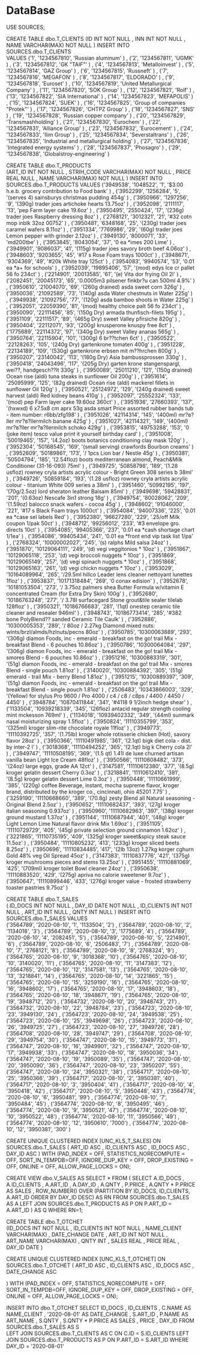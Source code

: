 # DataBase
USE SOURCES;

CREATE TABLE dbo.T_CLIENTS
(ID INT NOT NULL
, INN INT NOT NULL
, NAME VARCHAR(MAX) NOT NULL
)
INSERT INTO SOURCES.dbo.T_CLIENTS	
VALUES ('1',  '1234567810', 'Russian aluminum'				)
, ('2',  '1234567811', 'UGMK'									)
, ('3',  '1234567812', 'GK "TAIF"'								)
, ('4',  '1234567813', 'Metalloinvest'							)
, ('5',  '1234567814', 'GAZ Group'								)
, ('6',  '1234567815', 'Russneft'								)
, ('7',  '1234567816', 'MEGAFON'									)
, ('8',  '1234567817', 'ELDORADO'				)
, ('9',  '1234567818', 'Euroset'								)
, ('10', '1234567819', 'United Metallurgical Company'	)
, ('11', '1234567820', 'SOK Group'							)
, ('12', '1234567821', 'Rolf'									)
, ('13', '1234567822', 'SIA International'							)
, ('14', '1234567823', 'MEFAPOLIS'					)
, ('15', '1234567824', 'SUEK'									)
, ('16', '1234567825', 'Group of companies "Protek"'				)
, ('17', '1234567826', 'CHTPZ Group'								)
, ('18', '1234567827', 'SNS'										)
, ('19', '1234567828', 'Russian copper company'					)
, ('20', '1234567829', 'Transmashholding'							)
, ('21', '1234567830', 'Eurochem'									)
, ('22', '1234567831', 'Alliance Group'							)
, ('23', '1234567832', 'Eurocement'								)
, ('24', '1234567833', 'Ilim Group'							)
, ('25', '1234567834', 'Severstaltrans'							)
, ('26', '1234567835', 'Industrial and metallurgical holding'	)
, ('27', '1234567836', 'Integrated energy systems'		)
, ('28', '1234567837', 'Phosagro'									)
, ('29', '1234567838', 'Globalstroy-engineering'					)


CREATE TABLE dbo.T_PRODUCTS		
(ART_ID INT NOT NULL
, STRIH_CODE VARCHAR(MAX) NOT NULL
, PRICE REAL NULL
, NAME VARCHAR(MAX) NOT NULL
)
INSERT INTO SOURCES.dbo.T_PRODUCTS
VALUES ('3949538',	'1048522',	    '1', 	'$3.00 h.e.b. grocery contribution to Food bank'																						)
, ('3952299',	'1256284',	    '5', 	'(serves 4) sainsburys christmas pudding 454g'																							)
, ('3950966',	'1297256',	    '9', 	'(390g) trader joes artichoke hearts 13.75oz'																							)
, ('3952098',	'2111117',	    '13',	'pep Farm layer cake 19.6oz'																											)
, ('3950495',	'2550424',	    '17',	'(236g) trader joes Raspberry dressing 8oz'																							)
, ('2768121',	'3012321',	    '21',	'#32 cotn mop inblk 32oz 00752'																											)
, ('3950481',	'6348168',	    '25',	'(230g) trader joes caramel wafers 8.11oz'																								)
, ('3951334',	'7769986',	    '29',	'(60g) trader joes Lemon pepper with grinder 2.12oz'																					)
, ('3949130',	'8000071',	    '33',	'md200tbe'																																)
, ('3953845',	'8043054',	    '37',	'0 ea *imes 200 Lime'																													)
, ('3949901',	'9086037',	    '41',	'(115g) trader joes savory broth beef 4.06oz'																							)
, ('3948603',	'9203655',	    '45',	'#17 s Rose Foam trays 1000ct'																											)
, ('3948671',	'9304369',	    '49',	'#20k White tray 125ct'																													)
, ('3954083',	'9940574',	    '53',	'0.01 ea *a+ for schools'																												)
, ('3952039',	'19895406',	    '57',	'(mod) edys Ice cr pallet 56 fo 234ct'																									)
, ('2214901',	'20013585',	    '61',	'(e) Vita dor frying Oil 2l'																											)
, ('2082451',	'20045173',	    '65',	'0.0005m3 pilsener finkbr?u can 500ml 4.9%'																								)
, ('3950610',	'21004070',	    '69',	'(260g drained) asda sweet corn 326g'																									)
, ('3950036',	'21092589',	    '73',	'(140g) asda Water chestnuts in Water 225g'																								)
, ('3949938',	'21092756',	    '77',	'(120g) asda bamboo shoots in Water 225g'																								)
, ('3952051',	'22059390',	    '81',	'(mod) healthy choice palt 56 fo 234ct'																									)
, ('3950090',	'22111456',	    '85',	'(150g Dry) armada thunfisch-filets 195g'																								)
, ('3951109',	'22111517',	    '89',	'(465g Dry) sweet Valley pfirsiche 820g'																								)
, ('3950404',	'22112071',	    '93',	'(200g) knusperone knuspy free 8ct'																										)
, ('1775689',	'22114372',	    '97',	'(340g Dry) sweet Valley ananas 565g'																									)
, ('3950764',	'22115904',	    '101',	'(300g) 6 br??tchen 6ct'																												)
, ('3950522',	'22128263',	    '105',	'(240g Dry) gartenkrone tomaten 400g'																									)
, ('3951228',	'22134189',	    '109',	'(530g) gartenkrone erbsen mit m??hrchen 800g'																							)
, ('3950207',	'23140042',	    '113',	'(180g Dry) Asia bambussprossen 330g'																									)
, ('3950418',	'24043496',	    '117',	'(205g Dry) garten krone stangenspargl, wei??, handgesch??lt 330g'																		)
, ('3950089',	'25011210',	    '121',	'(150g drained) Ocean rise (aldi) tuna steaks in sunflower Oil 200g'																	)
, ('3951614',	'25095999',	    '125',	'(82g drained) Ocean rise (aldi) mackerel fillets in sunflower Oil 120g'																)
, ('3950521',	'25124972',	    '129',	'(240g drained) sweet harvest (aldi) Red kidney beans 410g'																				)
, ('3952097',	'25552324',	    '133',	'(mod) pep Farm layer cake 19.60oz 360ct'																								)
, ('3951936',	'27660393',	    '137',	'(hxwxd) 6 x7.5x8 cm aprx 53g asda smart Price assorted rubber bands tub - item number: r6bb/zfg198'									)
, ('3951026',	'42114314',	    '145',	'(400ml) mг?в?ller mг?в?llermilch banane 425g'																							)
, ('3951027',	'42114321',	    '149',	'(400ml) mг?в?ller mг?в?llermilch schoko 429g'																							)
, ('3953815',	'49753288',	    '153',	'0 (joke item) tesco value print it yourself birthday card'																				)
, ('3951008',	'50019465',	    '157',	'(4.2oz) boots botanics conditioning clay mask 120g'																					)
, ('3952304',	'50168545',	    '169',	'(small serving) crawfords Bourbon creams'																								)
, ('3952609',	'50189861',	    '173',	'/ 1pcs Lion bar / Nestle 45g'																											)
, ('3950381',	'50504794',	    '185',	'(2.54floz) boots mediterranean almond, Peach&Milk Conditioner (31-16-093) 75ml'														)
, ('3949725',	'50858798',	    '189',	'(1.28 usfloz) rowney cryla artists acrylic colour - Bright Green 308 series b 38ml'													)
, ('3949726',	'50859184',	    '193',	'(1.28 usfloz) rowney cryla artists acrylic colour - titanium White 009 series a 38ml'													)
, ('3951460',	'50992195',	    '197',	'(70g/2.5oz) lord sheraton leather Balsam 85ml'																							)
, ('3949698',	'59428831',	    '201',	'(0.63oz) Nescafe 3in1 strong 18g'																										)
, ('3949754',	'80028062',	    '209',	'(1.59oz) balocco snack wafers - cocoa 45g'																								)
, ('3948602',	'91046000',	    '221',	'#17 s Black Foam trays 1000ct'																											)
, ('3954084',	'94007336',	    '225',	'0.01 ea *case sel labels Red'																											)
, ('3952380',	'96627280',	    '229',	'.25/off Milk coupon 1/pak 50ct'																										)
, ('3948712',	'99256012',	    '233',	'#3 envelope gro. directs 10ct'																											)
, ('3954085',	'99405366',	    '237',	'0.01 ea *cash shortage chart 1/1ea'																									)
, ('3954086',	'99405434',	    '241',	'0.01 ea *front end vip task list 1/pa'																									)
, ('2768324',	'10000002027',	'245',	'(s) ralphs Mild salsa 24oz'																											)
, ('3951870',	'10129064111',	'249',	'(d) vegi veggitonios * 10oz'																											)
, ('3951867',	'10129065118',	'253',	'(d) vegi broccoli nuggets * 10oz'																										)
, ('3951869',	'10129065149',	'257',	'(d) vegi spinach nuggets * 10oz'																										)
, ('3951868',	'10129065163',	'261',	'(d) vegi chickn nuggets * 10oz'																										)
, ('3953029',	'10164089964',	'265',	'/29.5ml hillco Leader lens cleaner nettoyant lunettes 1floz'																			)
, ('3953837',	'10171318484',	'269',	'0 conax edision'																														)
, ('3952678',	'10181053504',	'273',	'/ 3.75oz palmers shea Butter Formula w/vitamin E concentrated Cream (for Extra Dry Skin) 100g'										)
, ('3952680',	'10186763248',	'277',	'/ 3.78l surfacegard Stone grout&tile sealer tilelab 128floz'																			)
, ('3950321',	'10186766683',	'281',	'(1qt) onestep ceramic tile cleaner and resealer 946ml'																					)
, ('3948743',	'10186773414',	'285',	'#382 bone PolyBlend?? sanded Ceramic Tile Caulk'																						)
, ('3952886',	'10300005353',	'289',	'/ 80oz / 2.27kg Diamond mixed nuts: wlnts/brzl/almds/hzlnuts/pecns 80oz'																)
, ('3950785',	'10300063889',	'293',	'(306g) diamon Foods, inc - emerald - breakfast on the go! trail Mix - breakfast Blend - 6 pouches 10.86oz'								)
, ('3950786',	'10300064084',	'297',	'(306g) diamon Foods, inc - emerald - breakfast on the go! trail Mix - smores Blend - 6 pouches 10.86oz'								)
, ('3951216',	'10300883319',	'301',	'(51g) diamon Foods, inc - emerald - breakfast on the go! trail Mix - smores Blend - single pouch 1.81oz'								)
, ('3140020',	'10300884392',	'305',	'(51g) emerald - trail Mix - berry Blend 1.81oz'																						)
, ('3951215',	'10300889397',	'309',	'(51g) diamon Foods, inc - emerald - breakfast on the go! trail Mix - breakfast Blend - single pouch 1.81oz'							)
, ('2506483',	'10343866003',	'329',	'(Yellow) for stylus Pro 9600 / Pro 4000 / c4 / c8 / c8ps / 4400 / 4450 / 4450'															)
, ('3948784',	'10870411844',	'341',	'#4118 9 1/2inch hedge shear'																											)
, ('1133504',	'10939218339',	'345',	'(26floz) antacid regular strength cooling mint mckesson 769ml'																			)
, ('1134018',	'10939402332',	'349',	'(44ml) sunmark nasal moisturizing spray 1.5floz'																						)
, ('3950824',	'11110355799',	'353',	'(325ml) kroger slim-rite chocolate royale 11floz'																						)
, ('3949773',	'11110392725',	'357',	'(1.75lb) kroger whole rotisserie chicken (Hot), savory flavor 28oz'																	)
, ('3950366',	'11110491985',	'361',	'(2.1qt) bigk diet cola - dist. by inter-2 l'																							)
, ('3018368',	'11110494252',	'365',	'(2.1qt) big k Cherry cola 2l'																											)
, ('3949747',	'11110508195',	'369',	'(1.5 qt) 1.41l de luxe churned artisan vanilla bean Light Ice Cream 48floz'															)
, ('3950566',	'11110608482',	'373',	'(24oz) large eggs, grade AA 12ct'																										)
, ('3147581',	'11110612380',	'377',	'(8.5g) kroger gelatin dessert Cherry 0.3oz'																							)
, ('3218841',	'11110612410',	'381',	'(8.5g) kroger gelatin dessert Lime 0.3oz'																								)
, ('3950448',	'11110661999',	'385',	'(220g) coffee Beverage, instant, mocha supreme flavor, kroger brand, distributed by the kroger co., cincinnati, ohio 45201 7.75'		)
, ('3259190',	'11110668660',	'389',	'(70.8g) zesty Blend all Natural seasoning - Original Blend 2.5oz'																		)
, ('3950652',	'11110682437',	'393',	'(27g) kroger italian seasoning 0.937oz'																								)
, ('3950960',	'11110682963',	'397',	'(38g) kroger ground mustard 1.37oz'																									)
, ('3951144',	'11110687944',	'401',	'(48g) kroger Light Lemon Lime Natural flavor drink Mix 1.69oz'																			)
, ('3951105',	'11110729729',	'405',	'(45g) private selection ground cinnamon 1.62oz'																						)
, ('3221865',	'11110735195',	'409',	'(325g) kroger sweet&spicy steak sauce 11.5oz'																							)
, ('3950484',	'11110805232',	'413',	'(233g) kroger sliced beets 8.25oz'																										)
, ('3950696',	'11110834485',	'417',	'(2lb 13oz) 1.27kg korger cghurn Gold 48% veg Oil Spread 45oz'																			)
, ('3147383',	'11110837776',	'421',	'(375g) kroger mushrooms pieces and stems 13.25oz'																						)
, ('3951455',	'11110881069',	'425',	'(709ml) kroger toilet Bowl cleaner 24oz'																								)
, ('3950638',	'11110883520',	'429',	'(275g) apriva no calorie sweetener 9.7oz'																								)
, ('3950647',	'11110899446',	'433',	'(276g) kroger value - frosted strawberry toaster pastries 9.75oz'																		)



CREATE TABLE dbo.T_SALES	
( ID_DOCS INT NOT NULL 
, DAY_ID DATE NOT NULL
, ID_CLIENTS INT NOT NULL
, ART_ID INT NULL
, QNTY INT NULL
)
INSERT INTO SOURCES.dbo.T_SALES	
VALUES  
  ('3564789',	'2020-08-10',	'1',	'1133504',	'2')
, ('3564789',	'2020-08-10',	'2',	'1134018',	'3')
, ('3564789',	'2020-08-10',	'3',	'1775689',	'4')
, ('3564789',	'2020-08-10',	'4',	'2082451',	'5')
, ('3564789',	'2020-08-10',	'5',	'2214901',	'6')
, ('3564789',	'2020-08-10',	'6',	'2506483',	'7')
, ('3564789',	'2020-08-10',	'7',	'2768121',	'8')
, ('3564789',	'2020-08-10',	'8',	'2768324',	'9')
, ('3564765',	'2020-08-10',	'9',	'3018368',	'10')
, ('3564765',	'2020-08-10',	'10',	'3140020',	'11')
, ('3564765',	'2020-08-10',	'11',	'3147383',	'12')
, ('3564765',	'2020-08-10',	'12',	'3147581',	'13')
, ('3564765',	'2020-08-10',	'13',	'3218841',	'14')
, ('3564765',	'2020-08-10',	'14',	'3221865',	'15')
, ('3564765',	'2020-08-10',	'15',	'3259190',	'16')
, ('3564765',	'2020-08-10',	'16',	'3948602',	'17')
, ('3564765',	'2020-08-10',	'17',	'3948603',	'18')
, ('3564765',	'2020-08-10',	'18',	'3948671',	'19')
, ('3564765',	'2020-08-10',	'19',	'3948712',	'20')
, ('3564732',	'2020-08-10',	'20',	'3948743',	'21')
, ('3564732',	'2020-08-10',	'22',	'3948784',	'23')
, ('3564723',	'2020-08-10',	'23',	'3949130',	'24')
, ('3564723',	'2020-08-10',	'24',	'3949538',	'25')
, ('3564723',	'2020-08-10',	'25',	'3949698',	'26')
, ('3564723',	'2020-08-10',	'26',	'3949725',	'27')
, ('3564723',	'2020-08-10',	'27',	'3949726',	'28')
, ('3564708',	'2020-08-10',	'28',	'3949747',	'29')
, ('3564708',	'2020-08-10',	'29',	'3949754',	'30')
, ('3564747',	'2020-08-10',	'15',	'3949773',	'31')
, ('3564747',	'2020-08-10',	'16',	'3949901',	'32')
, ('3564747',	'2020-08-10',	'17',	'3949938',	'33')
, ('3564747',	'2020-08-10',	'18',	'3950036',	'34')
, ('3564747',	'2020-08-10',	'19',	'3950089',	'35')
, ('3564747',	'2020-08-10',	'20',	'3950090',	'36')
, ('3564747',	'2020-08-10',	'23',	'3950207',	'55')
, ('3564747',	'2020-08-10',	'24',	'3950321',	'38')
, ('3564717',	'2020-08-10',	'25',	'3950366',	'39')
, ('3564717',	'2020-08-10',	'2',	'3950381',	'40')
, ('3564717',	'2020-08-10',	'3',	'3950404',	'41')
, ('3564717',	'2020-08-10',	'4',	'3950418',	'42')
, ('3564717',	'2020-08-10',	'5',	'3950448',	'43')
, ('3564774',	'2020-08-10',	'6',	'3950481',	'99')
, ('3564774',	'2020-08-10',	'7',	'3950484',	'45')
, ('3564774',	'2020-08-10',	'8',	'3950495',	'46')
, ('3564774',	'2020-08-10',	'9',	'3950521',	'47')
, ('3564774',	'2020-08-10',	'10',	'3950522',	'48')
, ('3564774',	'2020-08-10',	'11',	'3950566',	'49')
, ('3564774',	'2020-08-10',	'12',	'3950610',	'7000')
, ('3564774',	'2020-08-10',	'12',	'3950381',	'300'	)


CREATE UNIQUE CLUSTERED INDEX [UNC_KLS_T_SALES] ON SOURCES.dbo.T_SALES
( ART_ID ASC
 , ID_CLIENTS ASC
 , ID_DOCS ASC
 , DAY_ID ASC
) WITH (PAD_INDEX = OFF, STATISTICS_NORECOMPUTE = OFF, SORT_IN_TEMPDB=OFF, IGNORE_DUP_KEY = OFF, DROP_EXISTING = OFF, ONLINE = OFF, ALLOW_PAGE_LOCKS = ON);


CREATE VIEW dbo.V_SALES 
AS 
SELECT *
FROM (
		SELECT A.ID_DOCS
			, A.ID_CLIENTS
			, A.ART_ID
			, A.DAY_ID
			, A.QNTY
			, P.PRICE
			, A.QNTY * P.PRICE AS SALES
			, ROW_NUMBER() OVER (PARTITION BY ID_DOCS, ID_CLIENTS, A.ART_ID ORDER BY DAY_ID DESC) AS RN
		FROM SOURCES.dbo.T_SALES  AS A
		LEFT JOIN SOURCES.dbo.T_PRODUCTS AS P
			ON P.ART_ID = A.ART_ID
	 ) AS Q
WHERE RN=1;


CREATE TABLE dbo.T_OTCHET	
(ID_DOCS INT NOT NULL
, ID_CLIENTS INT NOT NULL
, NAME_CLIENT VARCHAR(MAX) 
, DATE_CHANGE DATE 
, ART_ID INT NOT NULL
, ART_NAME VARCHAR(MAX)
, QNTY INT
, SALES REAL
, PRICE REAL
, DAY_ID DATE
)


CREATE UNIQUE CLUSTERED INDEX [UNC_KLS_T_OTCHET] ON SOURCES.dbo.T_OTCHET
( ART_ID ASC
 , ID_CLIENTS ASC
 , ID_DOCS ASC
 , DATE_CHANGE ASC

) WITH (PAD_INDEX = OFF, STATISTICS_NORECOMPUTE = OFF, SORT_IN_TEMPDB=OFF, IGNORE_DUP_KEY = OFF, DROP_EXISTING = OFF, ONLINE = OFF, ALLOW_PAGE_LOCKS = ON);

INSERT INTO dbo.T_OTCHET
SELECT ID_DOCS
,	ID_CLIENTS
,	C.NAME AS NAME_CLIENT
, 	'2020-08-01' AS DATE_CHANGE 
,	S.ART_ID
,	P.NAME AS ART_NAME
,	S.QNTY
,	S.QNTY * P.PRICE AS SALES
,	PRICE
,	DAY_ID
FROM SOURCES.dbo.T_SALES AS S	
LEFT JOIN SOURCES.dbo.T_CLIENTS AS C
	ON C.ID = S.ID_CLIENTS
LEFT JOIN SOURCES.dbo.T_PRODUCTS AS P
	ON P.ART_ID = S.ART_ID
WHERE DAY_ID = '2020-08-01'
